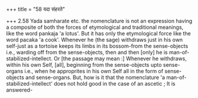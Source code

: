 +++
title = "58 यदा संहरते"

+++
2.58 Yada samharate etc. the nomenclature is not an expression having a
composite of both the forces of etymological and traditional meanings,
like the word pankaja 'a lotus'. But it has only the etymological force
like the word pacaka 'a cook'. Whenever he (the sage) withdraws just in
his own self-just as a tortoise keeps its limbs in its bossom-from the
sense-objects i.e., warding off from the sense-objects, then and then
\[only\] he is man-of-stabilized-intellect. Or \[the passage may mean
:\] Whenever he withdraws, within his own Self, \[all\], beginning from
the sense-objects upto sense-organs i.e., when he approprites in his own
Self all in the form of sense-objects and sense-organs. But, how is it
that the nomenclature 'a man-of-stabilized-intellect' does not hold good
in the case of an ascetic ; It is answered-

